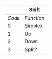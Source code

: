 || Shift |
| --- | --- |
| *Code* | *Function* |
| 0 | Simplex |
| 1 | Up      |
| 2 | Down    |
| 3 | Split?  |
